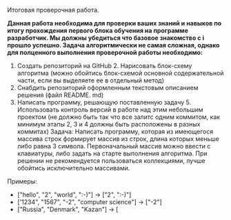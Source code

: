  Итоговая проверочная работа. 

**Данная работа необходима для проверки ваших знаний и навыков по итогу прохождения первого блока обучения 
на программе разработчик. Мы должны убедиться что базовое знакомство с і прошло успешно. 
Задача алгоритмически не самая сложная, однако для полценного выполнения проверочной работы необходимо:**

1. Создать репозиторий на GitHub 2. Нарисовать блок-схему алгоритма (можно обойтись блок-схемой основной содержательной части, если вы 
выделяете ее в отдельный метод) 
3. Снабдить репозиторий оформленным текстовым описанием решения (файл README. md) 
4. Написать программу, решающую поставленную задачу 5. Использовать контроль версий в работе над этим небольшим проектом (не должно быть так что все залитс 
одним коммитом, как минимум этапы 2, 3 и 4 должны быть расположены в разных коммитах) Задача: Написать программу, которая из имеющегося массива строк формирует массив из строк, длина которых меньше либо равна 3 символа. Первоначальный массив можно ввести с клавиатуры, либо задать на старте выполнения алгоритма. При решении не рекомендуется пользоваться коллекциями, лучше обойтись 
исключительно массивами. 


Примеры: 
* ["hello", "2", "world", ":-)"] -> ["2", ":-)"] 
* ['1234", "1567", "-2", "computer science"] -> ["-2"] 
* ["Russia", "Denmark", "Kazan"] -> [